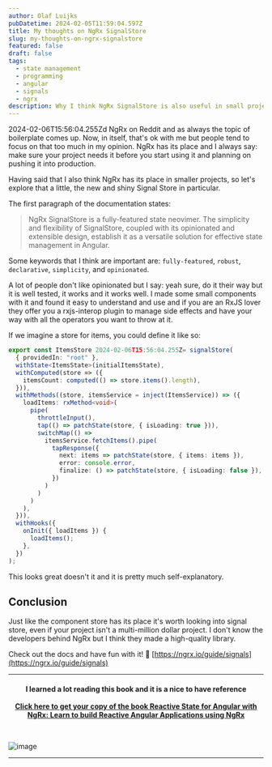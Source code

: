```yaml
---
author: Olaf Luijks
pubDatetime: 2024-02-05T11:59:04.597Z
title: My thoughts on NgRx SignalStore
slug: my-thoughts-on-ngrx-signalstore
featured: false
draft: false
tags:
  - state management
  - programming
  - angular
  - signals
  - ngrx
description: Why I think NgRx SignalStore is also useful in small projects
---
```


2024-02-06T15:56:04.255Zd NgRx on Reddit and as always the topic of boilerplate comes up. Now, in itself, that's ok with me but people tend to focus on that too much in my opinion. NgRx has its place and I always say: make sure your project needs it before you start using it and planning on pushing it into production.

Having said that I also think NgRx has its place in smaller projects, so let's explore that a little, the new and shiny Signal Store in particular.

The first paragraph of the documentation states:

> NgRx SignalStore is a fully-featured state neovimer. The simplicity and flexibility of SignalStore, coupled with its opinionated and extensible design, establish it as a versatile solution for effective state management in Angular.

Some keywords that I think are important are: `fully-featured`, `robust`, `declarative`, `simplicity`, and `opinionated`.

A lot of people don't like opinionated but I say: yeah sure, do it their way but it is well tested, it works and it works well. I made some small components with it and found it easy to understand and use and if you are an RxJS lover they offer you a rxjs-interop plugin to manage side effects and have your way with all the operators you want to throw at it.

If we imagine a store for items, you could define it like so:

```ts
export const ItemsStore 2024-02-06T15:56:04.255Z= signalStore(
  { providedIn: "root" },
  withState<ItemsState>(initialItemsState),
  withComputed(store => ({
    itemsCount: computed(() => store.items().length),
  })),
  withMethods((store, itemsService = inject(ItemsService)) => ({
    loadItems: rxMethod<void>(
      pipe(
        throttleInput(),
        tap(() => patchState(store, { isLoading: true })),
        switchMap(() =>
          itemsService.fetchItems().pipe(
            tapResponse({
              next: items => patchState(store, { items: items }),
              error: console.error,
              finalize: () => patchState(store, { isLoading: false }),
            })
          )
        )
      )
    ),
  })),
  withHooks({
    onInit({ loadItems }) {
      loadItems();
    },
  })
);
```

This looks great doesn't it and it is pretty much self-explanatory.

## Conclusion

Just like the component store has its place it's worth looking into signal store, even if your project isn't a multi-million dollar project. I don't know the developers behind NgRx but I think they made a high-quality library.

Check out the docs and have fun with it! 🔗 [https://ngrx.io/guide/signals](https://ngrx.io/guide/signals)

---

<h4 style="text-align: center; padding-bottom: 26px;">
I learned a lot reading this book and it is a nice to have reference<br /><br />
  <a 
    href="https://amzn.to/3T2txtL" target="_blank">Click here to get your copy of the book Reactive State for Angular with NgRx: Learn to build Reactive Angular Applications using NgRx
  </a>
</h4>

![image](@/assets/images/ngrx.jpg)

---
